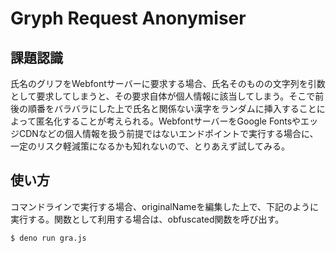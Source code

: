 Gryph Request Anonymiser
===

課題認識
---

氏名のグリフをWebfontサーバーに要求する場合、氏名そのものの文字列を引数として要求してしまうと、その要求自体が個人情報に該当してしまう。そこで前後の順番をバラバラにした上で氏名と関係ない漢字をランダムに挿入することによって匿名化することが考えられる。WebfontサーバーをGoogle FontsやエッジCDNなどの個人情報を扱う前提ではないエンドポイントで実行する場合に、一定のリスク軽減策になるかも知れないので、とりあえず試してみる。

使い方
---
コマンドラインで実行する場合、originalNameを編集した上で、下記のように実行する。関数として利用する場合は、obfuscated関数を呼び出す。

``` sh
$ deno run gra.js
```
